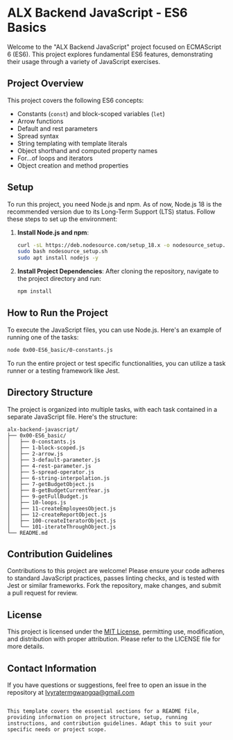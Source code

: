 # ALX Backend JavaScript - ES6 Basics

Welcome to the "ALX Backend JavaScript" project focused on ECMAScript 6 (ES6). This project explores fundamental ES6 features, demonstrating their usage through a variety of JavaScript exercises.

## Project Overview

This project covers the following ES6 concepts:
- Constants (`const`) and block-scoped variables (`let`)
- Arrow functions
- Default and rest parameters
- Spread syntax
- String templating with template literals
- Object shorthand and computed property names
- For...of loops and iterators
- Object creation and method properties

## Setup

To run this project, you need Node.js and npm. As of now, Node.js 18 is the recommended version due to its Long-Term Support (LTS) status. Follow these steps to set up the environment:

1. **Install Node.js and npm**:
   ```bash
   curl -sL https://deb.nodesource.com/setup_18.x -o nodesource_setup.sh
   sudo bash nodesource_setup.sh
   sudo apt install nodejs -y
   ```

2. **Install Project Dependencies**:
   After cloning the repository, navigate to the project directory and run:
   ```bash
   npm install
   ```

## How to Run the Project

To execute the JavaScript files, you can use Node.js. Here's an example of running one of the tasks:

```bash
node 0x00-ES6_basic/0-constants.js
```

To run the entire project or test specific functionalities, you can utilize a task runner or a testing framework like Jest.

## Directory Structure

The project is organized into multiple tasks, with each task contained in a separate JavaScript file. Here's the structure:

```
alx-backend-javascript/
├── 0x00-ES6_basic/
│   ├── 0-constants.js
│   ├── 1-block-scoped.js
│   ├── 2-arrow.js
│   ├── 3-default-parameter.js
│   ├── 4-rest-parameter.js
│   ├── 5-spread-operator.js
│   ├── 6-string-interpolation.js
│   ├── 7-getBudgetObject.js
│   ├── 8-getBudgetCurrentYear.js
│   ├── 9-getFullBudget.js
│   ├── 10-loops.js
│   ├── 11-createEmployeesObject.js
│   ├── 12-createReportObject.js
│   ├── 100-createIteratorObject.js
│   └── 101-iterateThroughObject.js
└── README.md
```

## Contribution Guidelines

Contributions to this project are welcome! Please ensure your code adheres to standard JavaScript practices, passes linting checks, and is tested with Jest or similar frameworks. Fork the repository, make changes, and submit a pull request for review.

## License

This project is licensed under the [MIT License](LICENSE), permitting use, modification, and distribution with proper attribution. Please refer to the LICENSE file for more details.

## Contact Information

If you have questions or suggestions, feel free to open an issue in the repository  at [Ivyratermgwangqa@gmail.com](Lerato:Ivyratermgwangqa@gmail.com)
```

This template covers the essential sections for a README file, providing information on project structure, setup, running instructions, and contribution guidelines. Adapt this to suit your specific needs or project scope.
